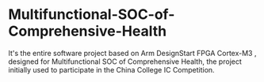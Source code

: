 # Multifunctional-SOC-of-Comprehensive-Health

It's the entire software project based on Arm DesignStart FPGA Cortex-M3 , designed for Multifunctional SOC of Comprehensive Health, the project initially used to participate in the China College IC Competition.
